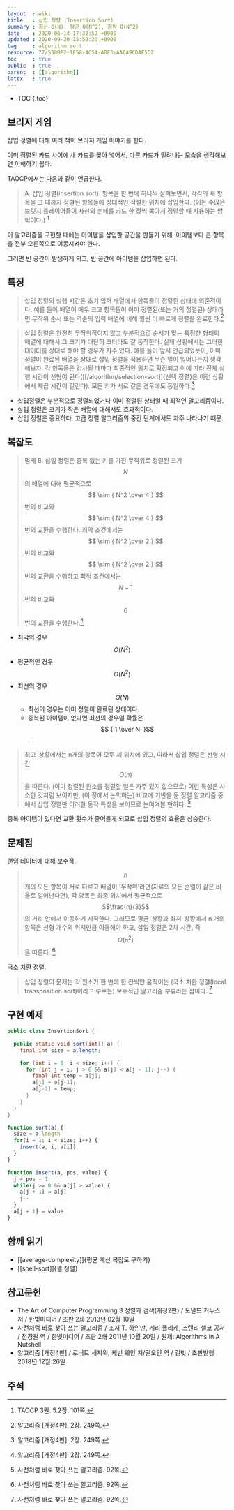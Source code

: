 ```yaml
---
layout  : wiki
title   : 삽입 정렬 (Insertion Sort)
summary : 최선 O(N), 평균 O(N^2), 최악 O(N^2)
date    : 2020-06-14 17:32:52 +0900
updated : 2020-09-20 15:50:20 +0900
tag     : algorithm sort
resource: 77/538BF2-1F58-4C54-ABF3-AACA9CDAF5D2
toc     : true
public  : true
parent  : [[algorithm]]
latex   : true
---
```

* TOC
{:toc}


## 브리지 게임

삽입 정렬에 대해 여러 책이 브리지 게임 이야기를 한다.

이미 정렬된 카드 사이에 새 카드를 꽂아 넣어서, 다른 카드가 밀려나는 모습을 생각해보면 이해하기 쉽다.

TAOCP에서는 다음과 같이 언급한다.

> A. 삽입 정렬(insertion sort). 항목을 한 번에 하나씩 살펴보면서,
각각의 새 항목을 그 때까지 정렬된 항목들에 상대적인 적절한 위치에 삽입한다.
(이는 수많은 브릿지 플레이어들이 자신의 손패를 카드 한 장씩 뽑아서 정렬할 때 사용하는 방법이다.)
[^taocp-3-101]

이 알고리즘을 구현할 때에는 아이템을 삽입할 공간을 만들기 위해, 아이템보다 큰 항목을 전부 오른쪽으로 이동시켜야 한다.

그러면 빈 공간이 발생하게 되고, 빈 공간에 아이템을 삽입하면 된다.


## 특징

> 삽입 정렬의 실행 시간은 초기 입력 배열에서 항목들이 정렬된 상태에 의존적이다.
예를 들어 배열이 매우 크고 항목들이 이미 정렬된(또는 거의 정렬된) 상태라면 무작위 순서 또는
역순의 입력 배열에 비해 훨씬 더 빠르게 정렬을 완료한다.[^sedgewick-249]


> 삽입 정렬은 완전히 무작위적이지 않고 부분적으로 순서가 맞는 특정한 형태의 배열에 대해서 그 크기가 대단히 크더라도 잘 동작한다.
실제 상황에서는 그러한 데이터를 상대로 해야 할 경우가 자주 있다.
예를 들어 앞서 언급되었듯이, 이미 정렬이 완료된 배열을 상대로 삽입 정렬을 적용하면 무슨 일이 일어나는지 생각해보자.
각 항목들은 검사될 때마다 최종적인 위치로 확정되고 이에 따라 전체 실행 시간이 선형이 된다([[/algorithm/selection-sort]]{선택 정렬}은 이런 상황에서 제곱 시간이 걸린다).
모든 키가 서로 같은 경우에도 동일하다.[^sedgewick-249]

- 삽입정렬은 부분적으로 정렬되었거나 이미 정렬된 상태일 때 최적인 알고리즘이다.
- 삽입 정렬은 크기가 작은 배열에 대해서도 효과적이다.
- 삽입 정렬은 중요하다. 고급 정렬 알고리즘의 중간 단계에서도 자주 나타나기 때문.

## 복잡도

> 명제 B.
삽입 정렬은 중복 없는 키를 가진 무작위로 정렬된 크기 $$N$$의 배열에 대해
평균적으로 $$ \sim { N^2 \over 4 } $$ 번의 비교와
$$ \sim { N^2 \over 4 } $$ 번의 교환을 수행한다.
최악 조건에서는 $$ \sim { N^2 \over 2 } $$ 번의 비교와
$$ \sim { N^2 \over 2 } $$ 번의 교환을 수행하고
최적 조건에서는 $$N-1$$ 번의 비교와 $$0$$ 번의 교환을 수행한다.[^sedgewick-249]

- 최악의 경우 $$ O(N^2) $$
- 평균적인 경우 $$ O(N^2) $$
- 최선의 경우 $$ O(N) $$
    - 최선의 경우는 이미 정렬이 완료된 상태이다.
    - 중복된 아이템이 없다면 최선의 경우일 확률은 $$ { 1 \over N! }$$.

> 최고-상황에서는 n개의 항목이 모두 제 위치에 있고, 따라서 삽입 정렬은 선형 시간 $$O(n)$$을 따른다. (이미 정렬된 원소를 정렬할 일은 자주 있지 않으므로) 이런 특성은 사소한 것처럼 보이지만, (이 장에서 논의하는) 비교에 기반을 둔 정렬 알고리즘 중에서 삽입 정렬만 이러한 동작 특성을 보이므로 눈여겨볼 만하다.
[^nutshell-92]

중복 아이템이 있다면 교환 횟수가 줄어들게 되므로 삽입 정렬의 효율은 상승한다.

## 문제점

랜덤 데이터에 대해 보수적.

> $$n$$개의 모든 항목이 서로 다르고 배열이 '무작위'라면(자료의 모든 순열이 같은 비율로 일어난다면), 각 항목은 최종 위치에서 평균적으로 $$\frac{n}{3}$$의 거리 안에서 이동하기 시작한다.
그러므로 평균-상황과 최저-상황에서 n 개의 항목은 선형 개수의 위치만큼 이동해야 하고, 삽입 정렬은 2차 시간, 즉 $$O(n^2)$$을 따른다.
[^nutshell-92]

국소 치환 정렬.

> 삽입 정렬의 문제는 각 원소가 한 번에 한 칸씩만 움직이는 (국소 치환 정렬(local transposition sort)이라고 부르는) 보수적인 알고리즘 부류라는 점이다.
[^nutshell-92]

## 구현 예제

```java
public class InsertionSort {

  public static void sort(int[] a) {
    final int size = a.length;

    for (int i = 1; i < size; i++) {
      for (int j = i; j > 0 && a[j] < a[j - 1]; j--) {
        final int temp = a[j];
        a[j] = a[j-1];
        a[j-1] = temp;
      }
    }
  }
}
```

```js
function sort(a) {
  size = a.length
  for(i = 1; i < size; i++) {
    insert(a, i, a[i])
  }
}

function insert(a, pos, value) {
  j = pos - 1
  while(j >= 0 && a[j] > value) {
    a[j + 1] = a[j]
    j--
  }
  a[j + 1] = value
}
```

## 함께 읽기

- [[average-complexity]]{평균 계산 복잡도 구하기}
- [[shell-sort]]{셸 정렬}

## 참고문헌

- The Art of Computer Programming 3 정렬과 검색(개정2판) / 도널드 커누스 저 / 한빛미디어 / 초판 2쇄 2013년 02월 10일
- 사전처럼 바로 찾아 쓰는 알고리즘 / 조지 T. 하인만, 게리 폴리케, 스탠리 셀코 공저 / 전경원 역 / 한빛미디어 / 초판 2쇄 2011년 10월 20일 / 원제: Algorithms In A Nutshell
- 알고리즘 [개정4판] / 로버트 세지윅, 케빈 웨인 저/권오인 역 / 길벗 / 초판발행 2018년 12월 26일

## 주석

[^sedgewick-249]: 알고리즘 [개정4판]. 2장. 249쪽.
[^sedgewick-250]: 알고리즘 [개정4판]. 2장. 250쪽.
[^taocp-3-101]: TAOCP 3권. 5.2장. 101쪽.
[^nutshell-92]: 사전처럼 바로 찾아 쓰는 알고리즘. 92쪽.

